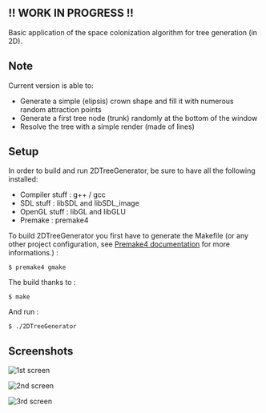 !! WORK IN PROGRESS !!
----------------------

Basic application of the space colonization algorithm for tree generation (in 2D).

## Note ## 

Current version is able to:

* Generate a simple (elipsis) crown shape and fill it with numerous random attraction points
* Generate a first tree node (trunk) randomly at the bottom of the window
* Resolve the tree with a simple render (made of lines)


## Setup ## 

In order to build and run 2DTreeGenerator, be sure to have all the following installed:

* Compiler stuff : g++ / gcc
* SDL stuff : libSDL and libSDL_image
* OpenGL stuff : libGL and libGLU
* Premake : premake4

To build 2DTreeGenerator you first have to generate the Makefile (or any other project configuration, see [Premake4 documentation](http://industriousone.com/what-premake) for more informations.) : 

    $ premake4 gmake

The build thanks to :

    $ make

And run :

    $ ./2DTreeGenerator

## Screenshots ## 

![1st screen](https://github.com/lvictorino/2DTreeGenerator/blob/master/screenshots/2DTree_1.png?raw=true)

![2nd screen](https://github.com/lvictorino/2DTreeGenerator/blob/master/screenshots/2DTree_2.png?raw=true)

![3rd screen](https://github.com/lvictorino/2DTreeGenerator/blob/master/screenshots/2DTree_3.png?raw=true)
